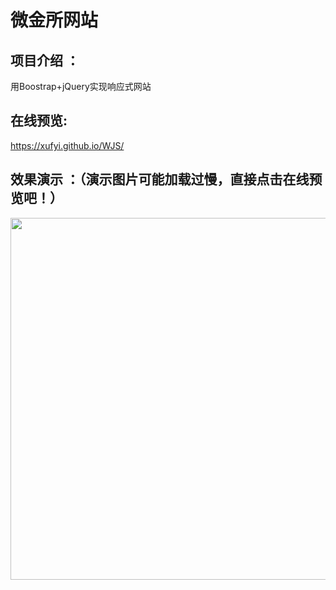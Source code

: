 # 微金所网站




项目介绍 ：
--------
用Boostrap+jQuery实现响应式网站

在线预览: 
--------
https://xufyi.github.io/WJS/  

效果演示 ：（演示图片可能加载过慢，直接点击在线预览吧！）
-------
<div align=center>
   <img src="https://github.com/Xufyi/WJS/blob/master/wjs.gif" width="930" height="579">  
</div>


